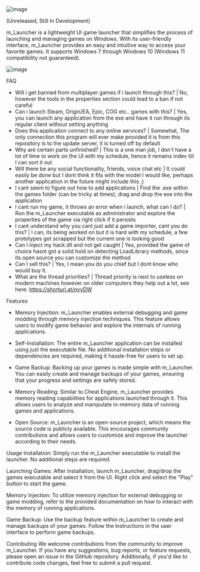 ![image](https://github.com/injectionmethod/m_Launcher/assets/80434330/bc21c0b8-4e7c-4a45-9e32-7f24ea333f7b)


(Unreleased, Still In Development)

m_Launcher is a lightweight UI game launcher that simplifies the process of launching and managing games on Windows. With its user-friendly interface, m_Launcher provides an easy and intuitive way to access your favorite games. It supports Windows 7 through Windows 10 (Windows 11 compatibility not guaranteed).

![image](https://github.com/injectionmethod/m_Launcher/assets/80434330/a9b2285b-1d02-4c73-9736-36e4a8c36dc5)


FAQ
- Will i get banned from multiplayer games if i launch through this? | No, however the tools in the properties section could lead to a ban if not careful
- Can i launch Steam, Origin/EA, Epic, COG etc.. games with this? | Yes, you can launch any application from the exe and have it run through its regular client without setting anything
- Does this application connect to any online services? | Somewhat, The only connection this program will ever make provided it is from this repository is to the update server, it is turned off by default
- Why are certain parts unfinished? | This is a one man job, I don't have a lot of time to work on the UI with my schedule, hence it remains indev till I can sort it out
- Will there be any social functionality, friends, voice chat etc | It could easily be done but I dont think it fits with the model I would like, perhaps another application in the future might include this ;)
- I cant seem to figure out how to add applications | Find the .exe within the games folder (can be tricky at times), drag and drop the exe into the application
- I cant run my game, it throws an error when i launch, what can I do? | Run the m_Launcher executable as administrator and explore the properties of the game via right click if it persists
- I cant understand why you cant just add a game importer, cant you do this? | I can, its being worked on but it is hard with my schedule, a few prototypes got scrapped but the current one is looking good
- Can I inject my hack.dll and not get caught | Yes, provided the game of choice hasnt got a solid hold on detecting LoadLibrary methods, since its open source you can customize the method
- Can I sell this? | Yes, I mean you do you chief but I dont know who would buy it.
- What are the thread priorities? | Thread priority is next to useless on modern machines however on older computers they help out a lot, see here: https://shorturl.at/nvyDW


Features
- Memory Injection: m_Launcher enables external debugging and game modding through memory injection techniques. This feature allows users to modify game behavior and explore the internals of running applications.

- Self-Installation: The entire m_Launcher application can be installed using just the executable file. No additional installation steps or dependencies are required, making it hassle-free for users to set up.

- Game Backup: Backing up your games is made simple with m_Launcher. You can easily create and manage backups of your games, ensuring that your progress and settings are safely stored.

- Memory Reading: Similar to Cheat Engine, m_Launcher provides memory reading capabilities for applications launched through it. This allows users to analyze and manipulate in-memory data of running games and applications.

- Open Source: m_Launcher is an open-source project, which means the source code is publicly available. This encourages community contributions and allows users to customize and improve the launcher according to their needs.

Usage
Installation: Simply run the m_Launcher executable to install the launcher. No additional steps are required.

Launching Games: After installation, launch m_Launcher, drag/drop the games executable and select it from the UI. Right click and select the "Play" button to start the game.

Memory Injection: To utilize memory injection for external debugging or game modding, refer to the provided documentation on how to interact with the memory of running applications.

Game Backup: Use the backup feature within m_Launcher to create and manage backups of your games. Follow the instructions in the user interface to perform game backups.

Contributing
We welcome contributions from the community to improve m_Launcher. If you have any suggestions, bug reports, or feature requests, please open an issue in the GitHub repository. Additionally, if you'd like to contribute code changes, feel free to submit a pull request.

